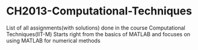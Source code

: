 # CH2013-Computational-Techniques
List of all assignments(with solutions) done in the course Computational Techniques(IIT-M)
Starts right from the basics of MATLAB and focuses on using MATLAB for numerical methods
